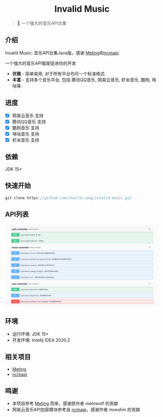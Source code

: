 <h1 align="center">Invalid Music</h1>

> :cake: 一个强大的音乐API合集

## 介绍

Invalid Music: 音乐API合集Java版，感谢 <a href="https://github.com/metowolf/Meting" target="_blank">Meting</a>和<a href="https://github.com/moeshin/ncmapi" target="_blank">ncmapi</a>.   

一个强大的音乐API框架促进你的开发
 + **优雅** - 简单易用, 对于所有平台均可一个标准格式.
 + **丰富** - 支持多个音乐平台, 包括 腾讯QQ音乐, 网易云音乐, 虾米音乐, 酷狗, 咪咕等.
 
## 进度

- [x] 网易云音乐 支持
- [x] 腾讯QQ音乐 支持
- [x] 酷狗音乐 支持
- [x] 咪咕音乐 支持
- [x] 虾米音乐 支持 

## 依赖

JDK 15+

## 快速开始

```csharp
git clone https://github.com/charles-wxg/invalid-music.git
```

## API列表

<p align="center">
<img src="docs/images/screenshot.png" alt="InvalidMusic">
</p>

## 环境

- 运行环境: JDK 15+    
- 开发环境: Intellij IDEA 2020.2

## 相关项目

- [Meting](https://github.com/metowolf/Meting)
- [ncmapi](https://github.com/moeshin/ncmapi)
 
## 鸣谢

- 本项目参考 <a href="https://github.com/metowolf/Meting" target="_blank">Meting</a> 而来，感谢原作者 metowolf 的贡献
- 网易云音乐API加密模块参考自 <a href="https://github.com/moeshin/ncmapi" target="_blank">ncmapi</a>，感谢作者 moeshin 的贡献

